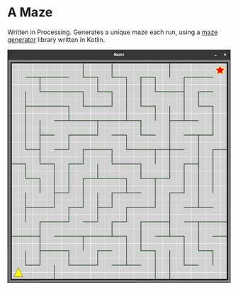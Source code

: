 # A Maze

Written in Processing. Generates a unique maze each run, using a [maze generator](https://github.com/psobolik/kotlin-mazelib) library written in Kotlin.

<img src="screenshot.png" alt="Screenshot"/>

